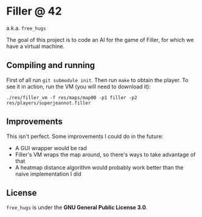 # Filler @ 42
a.k.a. `free_hugs`

The goal of this project is to code an AI for the game of Filler, for which we
have a virtual machine.

## Compiling and running
First of all run `git submodule init`. Then run `make` to obtain the player.
To see it in action, run the VM (you will need to download it):

```
./res/filler_vm -f res/maps/map00 -p1 filler -p2 res/players/superjeannot.filler
```

## Improvements
This isn't perfect. Some improvements I could do in the future:

* A GUI wrapper would be rad
* Filler's VM wraps the map around, so there's ways to take advantage of that
* A heatmap distance algorithm would probably work better than the naive
  implementation I did

## License
`free_hugs` is under the **GNU General Public License 3.0**.
